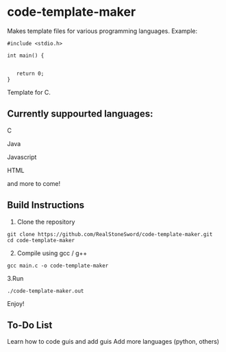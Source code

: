 # code-template-maker
Makes template files for various programming languages. Example:
```
#include <stdio.h>

int main() {
   
   
   return 0;
}
```
Template for C.

## Currently suppourted languages:

C

Java

Javascript

HTML

and more to come!

## Build Instructions

1. Clone the repository
```
git clone https://github.com/RealStoneSword/code-template-maker.git
cd code-template-maker
```
2. Compile using gcc / g++
```
gcc main.c -o code-template-maker
```
3.Run 
```
./code-template-maker.out
```
Enjoy!

## To-Do List
Learn how to code guis and add guis
Add more languages (python, others)

